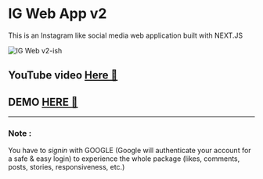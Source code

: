 # IG Web App v2

This is an Instagram like social media web application built with NEXT.JS

![IG Web v2-ish](/public/ScreenRecording.gif)

## YouTube video [Here 📀](https://youtu.be/sejKzPx5Owg)

## DEMO [HERE 🔗](https://ig-web-v2.vercel.app)

---

### Note :

You have to _signin_ with GOOGLE (Google will authenticate your account for a safe & easy login) to experience the whole package (likes, comments, posts, stories, responsiveness, etc.)
